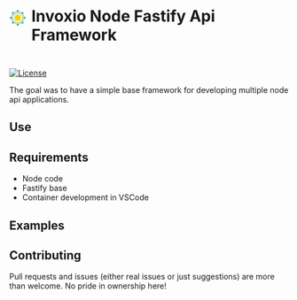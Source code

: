 <div style="padding-bottom: 20px">
<div>
	<img src="./logo.gif"  style="float: left; margin-right: 10px; padding-top: 5px;" width="30px">
	<h1>Invoxio Node Fastify Api Framework</h1>
</div>
<div style='padding-top:10px;'>
<!-- [![npm version](https://img.shields.io/npm/v/@stripe/stripe-react-native.svg?style=flat-square)](https://www.npmjs.com/package/@stripe/stripe-react-native) -->

[![License](https://img.shields.io/github/license/stripe/stripe-react-native)](https://github.com/Invoxio/node-fastify-container-api-framework/blob/main/LICENSE)

The goal was to have a simple base framework for developing multiple node api applications.

## Use

## Requirements

- Node code
- Fastify base
- Container development in VSCode

## Examples

## Contributing

Pull requests and issues (either real issues or just suggestions) are more than welcome. No pride in ownership here!

</div>
